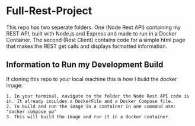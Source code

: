 # Full-Rest-Project
 
 This repo has two seperate folders. One (Node Rest API) containing my REST API, built with Node.js and Express and made to run in a Docker Container. The second (Rest Client) contains code for a simple html page that makes the REST get calls and displays formatted information. 

## Information to Run my Development Build

If cloning this repo to your local machine this is how I build the docker image:

	1. In your terminal, navigate to the folder the Node Rest API code is in. It already inculdes a DockerFile and a Docker Compose file.
	2. To build and run the image in a container in one command use: "docker compose up"
	3. This will build the image and run it in a docker container. 
